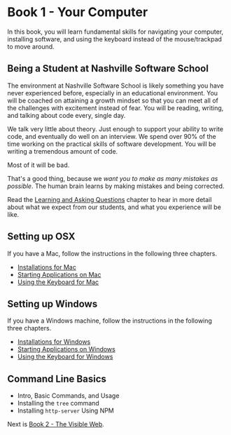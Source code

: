 # Book 1 - Your Computer

In this book, you will learn fundamental skills for navigating your computer, installing software, and using the keyboard instead of the mouse/trackpad to move around.

## Being a Student at Nashville Software School

The environment at Nashville Software School is likely something you have never experienced before, especially in an educational environment. You will be coached on attaining a growth mindset so that you can meet all of the challenges with excitement instead of fear. You will be reading, writing, and talking about code every, single day.

We talk very little about theory. Just enough to support your ability to write code, and eventually do well on an interview. We spend over 90% of the time working on the practical skills of software development. You will be writing a tremendous amount of code.

Most of it will be bad.

That's a good thing, because we _want you to make as many mistakes as possible_. The human brain learns by making mistakes and being corrected.

Read the [Learning and Asking Questions](./chapters/HOW_TO_LEARN.md) chapter to hear in more detail about what we expect from our students, and what you experience will be like.

## Setting up OSX

If you have a Mac, follow the instructions in the following three chapters.

* [Installations for Mac](./chapters/GETTING_STARTED_MAC.asciidoc)
* [Starting Applications on Mac](./chapters/RUNNING_APPS_MAC.md)
* [Using the Keyboard for Mac](./chapters/APP_TAB_SWITCHING_MAC.md)

## Setting up Windows

If you have a Windows machine, follow the instructions in the following three chapters.

* [Installations for Windows](./chapters/GETTING_STARTED_WINDOWS.md)
* [Starting Applications on Windows](./chapters/RUNNING_APPS_WINDOWS.md)
* [Using the Keyboard for Windows](./chapters/APP_TAB_SWITCHING_WINDOWS.md)


## Command Line Basics

* Intro, Basic Commands, and Usage
* Installing the `tree` command
* Installing `http-server` Using NPM

Next is [Book 2 - The Visible Web](../book-2-the-visible-web/README.asciidoc).
